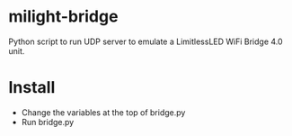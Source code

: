 milight-bridge
============

Python script to run UDP server to emulate a LimitlessLED WiFi Bridge 4.0 unit.

Install
=======

 * Change the variables at the top of bridge.py
 * Run bridge.py
